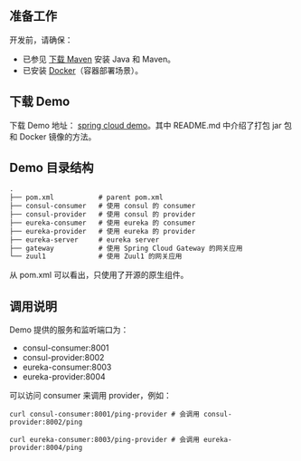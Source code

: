 ## 准备工作

开发前，请确保：

* 已参见 [下载 Maven](https://cloud.tencent.com/document/product/649/73789) 安装 Java 和 Maven。
* 已安装 [Docker](https://www.docker.com/products/docker-desktop/)（容器部署场景）。

## 下载 Demo

下载 Demo 地址： [spring cloud demo](https://tsf-doc-attachment-1300555551.cos.ap-guangzhou.myqcloud.com/native-app-demo/spring-cloud-boot2.tar.gz)。其中 README.md 中介绍了打包 jar 包和 Docker 镜像的方法。
## Demo 目录结构

```xml
.
├── pom.xml           # parent pom.xml
├── consul-consumer   # 使用 consul 的 consumer
├── consul-provider   # 使用 consul 的 provider
├── eureka-consumer   # 使用 eureka 的 consumer
├── eureka-provider   # 使用 eureka 的 provider
├── eureka-server     # eureka server
├── gateway           # 使用 Spring Cloud Gateway 的网关应用
└── zuul1             # 使用 Zuul1 的网关应用
```

从 pom.xml 可以看出，只使用了开源的原生组件。

## 调用说明

Demo 提供的服务和监听端口为：

* consul-consumer:8001
* consul-provider:8002
* eureka-consumer:8003
* eureka-provider:8004

可以访问 consumer 来调用 provider，例如：

```
curl consul-consumer:8001/ping-provider # 会调用 consul-provider:8002/ping

curl eureka-consumer:8003/ping-provider # 会调用 eureka-provider:8004/ping
```
